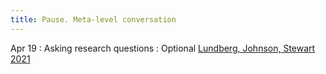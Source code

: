 ```yaml
---
title: Pause. Meta-level conversation
---
```


Apr 19
: Asking research questions
  : Optional [Lundberg, Johnson, Stewart 2021](https://doi.org/10.1177/00031224211004187)
  